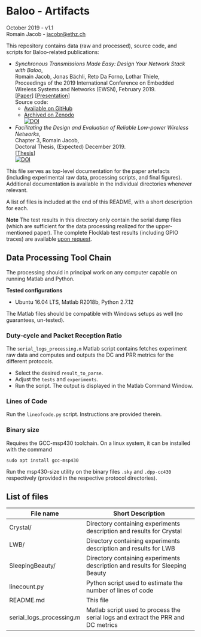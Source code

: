 # Baloo - Artifacts

October 2019 - v1.1  
Romain Jacob - jacobr@ethz.ch

This repository contains data (raw and processed), source code, and scripts for Baloo-related publications: 

- *Synchronous Transmissions Made Easy: Design Your Network Stack with Baloo*,  
Romain Jacob, Jonas Bächli, Reto Da Forno, Lothar Thiele,  
Proceedings of the 2019 International Conference on Embedded Wireless Systems and Networks (EWSN), February 2019.  
[[Paper](https://www.research-collection.ethz.ch/handle/20.500.11850/324254)]     [[Presentation](https://www.research-collection.ethz.ch/handle/20.500.11850/328814)]  
Source code:
  - [Available on GitHub](https://github.com/ETHZ-TEC/Baloo/tree/v1.0.1)
  - [Archived on Zenodo](https://doi.org/10.5281/zenodo.3510172)  
[![DOI](https://zenodo.org/badge/DOI/10.5281/zenodo.3510172.svg)](https://doi.org/10.5281/zenodo.3510172)
- *Facilitating the Design and Evaluation of Reliable Low-power Wireless Networks*,  
Chapter 3, Romain Jacob,  
Doctoral Thesis, (Expected) December 2019.  
[[Thesis](https://doi.org/10.5281/zenodo.3510185)]  
[![DOI](https://zenodo.org/badge/DOI/10.5281/zenodo.3510185.svg)](https://doi.org/10.5281/zenodo.3510185)


This file serves as top-level documentation for the paper artefacts (including experimental raw data, processing scripts, and final figures). Additional documentation is available in the individual directories whenever relevant.

A list of files is included at the end of this README, with a short description for each.

**Note** The test results in this directory only contain the serial dump files (which are sufficient for the data processing realized for the upper-mentioned paper). The complete Flocklab test results (including GPIO traces) are available [upon request](mailto:jacobr@ethz.ch).

## Data Processing Tool Chain

The processing should in principal work on any computer capable on running Matlab and Python.

**Tested configurations**
- Ubuntu 16.04 LTS, Matlab R2018b, Python 2.7.12

The Matlab files should be compatible with Windows setups as well (no guarantees, un-tested).


### Duty-cycle and Packet Reception Ratio
The `serial_logs_processing.m` Matlab script contains fetches experiment raw data and computes and outputs the DC and PRR metrics for the different protocols. 
- Select the desired `result_to_parse`.
- Adjust the `tests` and `experiments`.
- Run the script. The output is displayed in the Matlab Command Window.

### Lines of Code

Run the `lineofcode.py` script. Instructions are provided therein.

### Binary size

Requires the GCC-msp430 toolchain. On a linux system, it can be installed  with the command
```
sudo apt install gcc-msp430
```

Run the msp430-size utility on the binary files `.sky` and `.dpp-cc430` respectively (provided in the respective protocol directories).

## List of files

| File name | Short Description |
| --- | --- |
|Crystal/                 	|  Directory containing experiments description and results for Crystal|
|LWB/                     	|  Directory containing experiments description and results for LWB|
|SleepingBeauty/          	|  Directory containing experiments description and results for Sleeping Beauty|
|linecount.py 				| Python script used to estimate the number of lines of code|
|README.md 					| This file|
|serial\_logs\_processing.m | Matlab script used to process the serial logs and extract the PRR and DC metrics|


